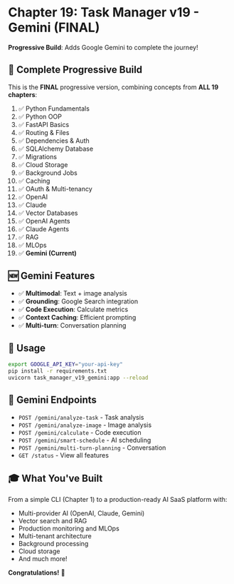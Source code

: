 # Chapter 19: Task Manager v19 - Gemini (FINAL)

**Progressive Build**: Adds Google Gemini to complete the journey!

## 🎉 Complete Progressive Build

This is the **FINAL** progressive version, combining concepts from **ALL 19 chapters**:

1. ✅ Python Fundamentals
2. ✅ Python OOP
3. ✅ FastAPI Basics
4. ✅ Routing & Files
5. ✅ Dependencies & Auth
6. ✅ SQLAlchemy Database
7. ✅ Migrations
8. ✅ Cloud Storage
9. ✅ Background Jobs
10. ✅ Caching
11. ✅ OAuth & Multi-tenancy
12. ✅ OpenAI
13. ✅ Claude
14. ✅ Vector Databases
15. ✅ OpenAI Agents
16. ✅ Claude Agents
17. ✅ RAG
18. ✅ MLOps
19. ✅ **Gemini (Current)**

## 🆕 Gemini Features

- ✅ **Multimodal**: Text + image analysis
- ✅ **Grounding**: Google Search integration
- ✅ **Code Execution**: Calculate metrics
- ✅ **Context Caching**: Efficient prompting
- ✅ **Multi-turn**: Conversation planning

## 🚀 Usage

```bash
export GOOGLE_API_KEY="your-api-key"
pip install -r requirements.txt
uvicorn task_manager_v19_gemini:app --reload
```

## 🤖 Gemini Endpoints

- `POST /gemini/analyze-task` - Task analysis
- `POST /gemini/analyze-image` - Image analysis
- `POST /gemini/calculate` - Code execution
- `POST /gemini/smart-schedule` - AI scheduling
- `POST /gemini/multi-turn-planning` - Conversation
- `GET /status` - View all features

## 🎓 What You've Built

From a simple CLI (Chapter 1) to a production-ready AI SaaS platform with:

- Multi-provider AI (OpenAI, Claude, Gemini)
- Vector search and RAG
- Production monitoring and MLOps
- Multi-tenant architecture
- Background processing
- Cloud storage
- And much more!

**Congratulations!** 🎉
